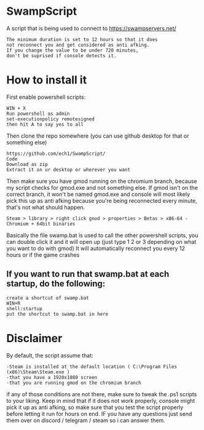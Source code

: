 # SwampScript
A script that is being used to connect to https://swampservers.net/
```
The minimum duration is set to 12 hours so that it does 
not reconnect you and get considered as anti afking.
If you change the value to be under 720 minutes, 
don't be suprised if console detects it.
```

# How to install it
First enable powershell scripts:
```
WIN + X
Run powershell as admin
set-executionpolicy remotesigned
then hit A to say yes to all
```
Then clone the repo somewhere (you can use github desktop for that or something else)
```
https://github.com/ech1/SwampScript/
Code
Download as zip
Extract it on ur desktop or wherever you want
```
Then make sure you have gmod running on the chromium branch, because my script checks for gmod.exe and not something else.
If gmod isn't on the correct branch, it won't be named gmod.exe and console will most likely pick this up as anti afking because you're being reconnected every minute, that's not what should happen.
```So make sure gmod is actually called gmod.exe when you run it (Chromium Branch)
Steam > library > right click gnod > properties > Betas > x86-64 - Chromium + 64bit binaries
```

Basically the file swamp.bat is used to call the other powershell scripts,
you can double click it and it will open up (just type 1 2 or 3 depending on what you want to do with gmod)
It will automatically reconnect you every 12 hours or if the game crashes

## If you want to run that swamp.bat at each startup, do the following:
```
create a shortcut of swamp.bat
WIN+R
shell:startup
put the shortcut to swamp.bat in here
```
# Disclaimer
By default, the script assume that:
```
-Steam is installed at the default location ( C:\Program Files (x86)\Steam\Steam.exe )
-that you have a 1920x1080 screen
-that you are running gmod on the chromium branch
```
if any of those conditions are not there, make sure to tweak the .ps1 scripts to your liking. Keep in mind that if it does not work properly, console might pick it up as anti afking, so make sure that you test the script properly before letting it run for hours on end. IF you have any questions just send them over on discord / telegram / steam so i can answer them.

